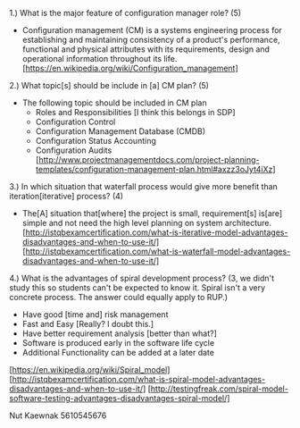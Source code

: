 1.) What is the major feature of configuration manager role? (5)

 - Configuration management (CM) is a systems engineering process for establishing and maintaining consistency of a product's performance, functional and physical attributes with its requirements, design and operational information throughout its life.
[https://en.wikipedia.org/wiki/Configuration_management]

2.) What topic[s] should be include in [a] CM plan? (5)

 - The following topic should be included in CM plan
	 - Roles and Responsibilities [I think this belongs in SDP]
	 - Configuration Control
	 - Configuration Management Database (CMDB)
	 - Configuration Status Accounting
	 - Configuration Audits
[http://www.projectmanagementdocs.com/project-planning-templates/configuration-management-plan.html#axzz3oJyt4iXz]

3.) In which situation that waterfall process would give more benefit than iteration[iterative] process? (4)

 - The[A] situation that[where] the project is small, requirement[s] is[are] simple and not need the high level planning on system architecture. 
[http://istqbexamcertification.com/what-is-iterative-model-advantages-disadvantages-and-when-to-use-it/]
[http://istqbexamcertification.com/what-is-waterfall-model-advantages-disadvantages-and-when-to-use-it/]

4.) What is the advantages of spiral development process? (3, we didn't study this so students can't be expected to know it. Spiral isn't a very concrete process. The answer could equally apply to RUP.)

 - Have good [time and] risk management
 - Fast and Easy [Really? I doubt this.]
 - Have better requirement analysis [better than what?]
 - Software is produced early in the software life cycle
 - Additional Functionality can be added at a later date


[https://en.wikipedia.org/wiki/Spiral_model]
[http://istqbexamcertification.com/what-is-spiral-model-advantages-disadvantages-and-when-to-use-it/]
[http://testingfreak.com/spiral-model-software-testing-advantages-disadvantages-spiral-model/]

Nut Kaewnak 5610545676
